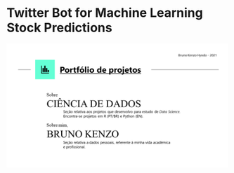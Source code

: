 # **Twitter Bot for Machine Learning Stock Predictions**

![](https://github.com/KenzoBH/Data-Science/blob/main/Images/Slide1.PNG)


